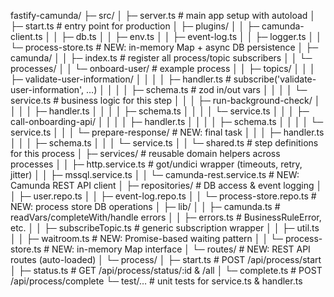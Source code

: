 fastify-camunda/
├─ src/
│ ├─ server.ts # main app setup with autoload
│ ├─ start.ts # entry point for production
│ ├─ plugins/
│ │ ├─ camunda-client.ts
│ │ ├─ db.ts
│ │ ├─ env.ts
│ │ ├─ event-log.ts
│ │ ├─ logger.ts
│ │ └─ process-store.ts # NEW: in-memory Map + async DB persistence
│ ├─ camunda/
│ │ ├─ index.ts # register all process/topic subscribers
│ │ └─ processes/
│ │ └─ onboard-user/ # example process
│ │ ├─ topics/
│ │ │ ├─ validate-user-information/
│ │ │ │ ├─ handler.ts # subscribe('validate-user-information', …)
│ │ │ │ ├─ schema.ts # zod in/out vars
│ │ │ │ └─ service.ts # business logic for this step
│ │ │ ├─ run-background-check/
│ │ │ │ ├─ handler.ts
│ │ │ │ ├─ schema.ts
│ │ │ │ └─ service.ts
│ │ │ ├─ call-onboarding-api/
│ │ │ │ ├─ handler.ts
│ │ │ │ ├─ schema.ts
│ │ │ │ └─ service.ts
│ │ │ └─ prepare-response/ # NEW: final task
│ │ │ ├─ handler.ts
│ │ │ ├─ schema.ts
│ │ │ └─ service.ts
│ │ └─ shared.ts # step definitions for this process
│ ├─ services/ # reusable domain helpers across processes
│ │ ├─ http.service.ts # got/undici wrapper (timeouts, retry, jitter)
│ │ ├─ mssql.service.ts
│ │ └─ camunda-rest.service.ts # NEW: Camunda REST API client
│ ├─ repositories/ # DB access & event logging
│ │ ├─ user.repo.ts
│ │ ├─ event-log.repo.ts
│ │ └─ process-store.repo.ts # NEW: process store DB operations
│ ├─ lib/
│ │ ├─ camunda.ts # readVars/completeWith/handle errors
│ │ ├─ errors.ts # BusinessRuleError, etc.
│ │ ├─ subscribeTopic.ts # generic subscription wrapper
│ │ ├─ util.ts
│ │ ├─ waitroom.ts # NEW: Promise-based waiting pattern
│ │ └─ process-store.ts # NEW: in-memory Map interface
│ └─ routes/ # NEW: REST API routes (auto-loaded)
│ └─ process/
│ ├─ start.ts # POST /api/process/start
│ ├─ status.ts # GET /api/process/status/:id & /all
│ └─ complete.ts # POST /api/process/complete
└─ test/… # unit tests for service.ts & handler.ts
